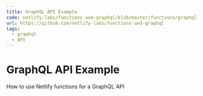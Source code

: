 ```yaml
---
title: GraphQL API Example
code: netlify-labs/functions-and-graphql/blob/master/functions/graphql.js
url: https://github.com/netlify-labs/functions-and-graphql
tags: 
  - graphql
  - API
---
```


# GraphQL API Example

How to use Netlify functions for a GraphQL API
